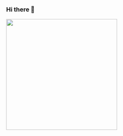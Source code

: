 ### Hi there 👋

[<img align="left" width="300" src="https://github-readme-stats.vercel.app/api/top-langs/?username=phjardas&langs_count=8&theme=dark"/>](https://github.com/phjardas/)
